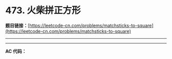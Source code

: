 # 473. 火柴拼正方形

**题目链接：**[https://leetcode-cn.com/problems/matchsticks-to-square](https://leetcode-cn.com/problems/matchsticks-to-square)

---

<Cards card="leetcode_473_matchsticks-to-square"></Cards>

---

**AC 代码：**

```java

```